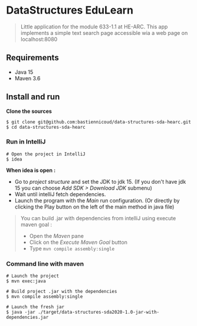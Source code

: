 # DataStructures EduLearn

> Little application for the module 633-1.1 at HE-ARC.
> This app implements a simple text search page accessible wia a web page on localhost:8080

## Requirements

- Java 15
- Maven 3.6

## Install and run

**Clone the sources**

```
$ git clone git@github.com:bastiennicoud/data-structures-sda-hearc.git
$ cd data-structures-sda-hearc
```

### Run in IntelliJ

```
# Open the project in IntelliJ
$ idea
```

**When idea is open :**

- Go to *project structure* and set the JDK to jdk 15. (If you don't have jdk 15 you can choose *Add SDK > Download JDK*
  submenu)
- Wait until intelliJ fetch dependencies.
- Launch the program with the *Main* run configuration. (Or directly by clicking the Play button on the left of the main
  method in java file)

> You can build .jar with dependencies from intelliJ using execute maven goal :
> - Open the *Maven* pane
> - Click on the *Execute Maven Goal* button
> - Type `mvn compile assembly:single`

### Command line with maven

```
# Launch the project
$ mvn exec:java

# Build project .jar with the dependencies
$ mvn compile assembly:single

# Launch the fresh jar
$ java -jar ./target/data-structures-sda2020-1.0-jar-with-dependencies.jar
```